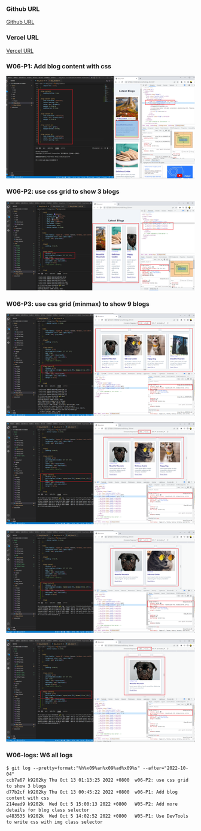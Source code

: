 ### Github URL

[Github URL](https://github.com/k9202ky/1111-web-demo-411418030)

### Vercel URL

[Vercel URL](https://1111-web-demo-411418030-8j4p.vercel.app/)

### W06-P1: Add blog content with css

![](w06-p1.png)

### W06-P2: use css grid to show 3 blogs

![](w06-p2.png)

### W06-P3: use css grid (minmax) to show 9 blogs

![](w06-p3-1.png)

![](w06-p3-2.png)

![](w06-p3-3.png)

![](w06-p3-4.png)

### W06-logs: W6 all logs

```
$ git log --pretty=format:"%h%x09%an%x09%ad%x09%s" --after="2022-10-04"
ccb7a67 k9202ky Thu Oct 13 01:13:25 2022 +0800  w06-P2: use css grid to show 3 blogs
d77b2cf k9202ky Thu Oct 13 00:45:22 2022 +0800  w06-P1: Add blog content with css
214ead9 k9202k  Wed Oct 5 15:00:13 2022 +0800   W05-P2: Add more details for blog class selector
e483535 k9202k  Wed Oct 5 14:02:52 2022 +0800   W05-P1: Use DevTools to write css with img class selector
```
